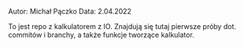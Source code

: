 Autor: Michał Pączko
Data: 2.04.2022

To jest repo z kalkulatorem z IO.
Znajdują się tutaj pierwsze próby dot. commitów i branchy, a także funkcje tworzące kalkulator.



